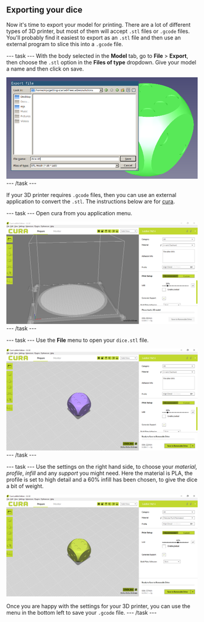 ## Exporting your dice

Now it's time to export your model for printing. There are a lot of different types of 3D printer, but most of them will accept `.stl` files or `.gcode` files. You'll probably find it easiest to export as an `.stl` file and then use an external program to slice this into a `.gcode` file.

--- task ---
With the body selected in the **Model** tab, go to **File** > **Export**, then choose the `.stl` option in the **Files of type** dropdown. Give your model a name and then click on save.

![export](images/export.png)
--- /task ---

If your 3D printer requires `.gcode` files, then you can use an external application to convert the `.stl`. The instructions below are for [cura](https://ultimaker.com/en/products/ultimaker-cura-software).

--- task ---
Open cura from you application menu.

![cura1](images/cura1.png)
--- /task ---

--- task ---
Use the **File** menu to open your `dice.stl` file.

![cura2](images/cura2.png)
--- /task ---

--- task ---
Use the settings on the right hand side, to choose your *material*, *profile*, *infill* and any *support* you might need.
Here the material is PLA, the profile is set to high detail and a 60% infill has been chosen, to give the dice a bit of weight.

![cura3](images/cura3.png)

Once you are happy with the settings for your 3D printer, you can use the menu in the bottom left to save your `.gcode` file.
--- /task ---
